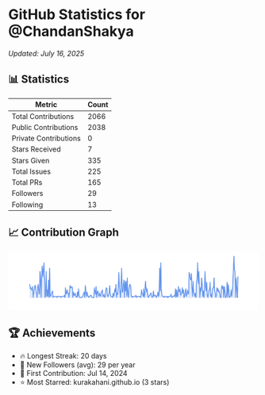 # GitHub Statistics for @ChandanShakya
*Updated: July 16, 2025*

## 📊 Statistics
| Metric | Count |
|--------|--------|
| Total Contributions | 2066 |
| Public Contributions | 2038 |
| Private Contributions | 0 |
| Stars Received | 7 |
| Stars Given | 335 |
| Total Issues | 225 |
| Total PRs | 165 |
| Followers | 29 |
| Following | 13 |

## 📈 Contribution Graph

![Contribution Graph](./contribution_graph.png)

## 🏆 Achievements

- 🔥 Longest Streak: 20 days
- 👥 New Followers (avg): 29 per year
- 📅 First Contribution: Jul 14, 2024
- ⭐ Most Starred: kurakahani.github.io (3 stars)
